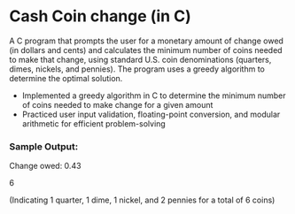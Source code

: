 
# Cash Coin change (in C) 
A C program that prompts the user for a monetary amount of change owed (in dollars and cents) and calculates the minimum number of coins needed to make that change, using standard U.S. coin denominations (quarters, dimes, nickels, and pennies). The program uses a greedy algorithm to determine the optimal solution.

- Implemented a greedy algorithm in C to determine the minimum number of coins needed to make change for a given amount
- Practiced user input validation, floating-point conversion, and modular arithmetic for efficient problem-solving


### Sample Output:

Change owed: 0.43

6

(Indicating 1 quarter, 1 dime, 1 nickel, and 2 pennies for a total of 6 coins)

